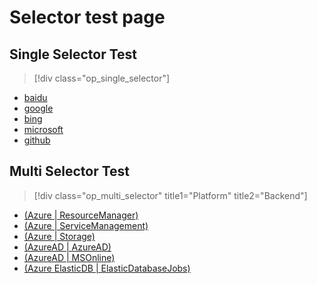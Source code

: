 # Selector test page

## Single Selector Test
> [!div class="op_single_selector"]
- [baidu](http://www.baidu.com)
- [google](http://www.google.com)
- [bing](http://www.bing.com)
- [microsoft](http://www.microsoft.com)
- [github](http://github.com)

## Multi Selector Test
> [!div class="op_multi_selector" title1="Platform" title2="Backend"]
- [(Azure | ResourceManager)](https://docs.microsoft.com/en-us/powershell/resourcemanager/)
- [(Azure | ServiceManagement)](https://docs.microsoft.com/en-us/powershell/servicemanagement/)
- [(Azure | Storage)](https://docs.microsoft.com/en-us/powershell/storage/)
- [(AzureAD | AzureAD)](https://docs.microsoft.com/en-us/powershell/azuread/)
- [(AzureAD | MSOnline)](https://docs.microsoft.com/en-us/powershell/msonline/)
- [(Azure ElasticDB | ElasticDatabaseJobs)](https://docs.microsoft.com/en-us/powershell/elasticdatabasejobs/v0.8.33/elasticdatabasejobs)
